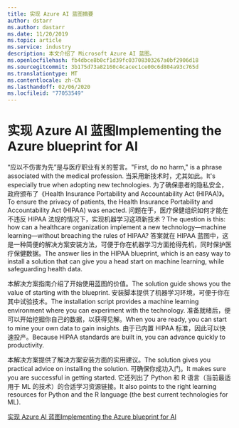```yaml
---
title: 实现 Azure AI 蓝图摘要
author: dstarr
ms.author: dastarr
ms.date: 11/20/2019
ms.topic: article
ms.service: industry
description: 本文介绍了 Microsoft Azure AI 蓝图。
ms.openlocfilehash: fb4dbce8b0cf1d39fc03708303267a0bf2906d18
ms.sourcegitcommit: 3b175d73a82160c4cacec1ce00c6d804a93c765d
ms.translationtype: MT
ms.contentlocale: zh-CN
ms.lasthandoff: 02/06/2020
ms.locfileid: "77053549"
---
```

# <a name="implementing-the-azure-blueprint-for-ai"></a><span data-ttu-id="769ab-103">实现 Azure AI 蓝图</span><span class="sxs-lookup"><span data-stu-id="769ab-103">Implementing the Azure blueprint for AI</span></span>

<span data-ttu-id="769ab-104">“应以不伤害为先”是与医疗职业有关的誓言。</span><span class="sxs-lookup"><span data-stu-id="769ab-104">"First, do no harm," is a phrase associated with the medical profession.</span></span> <span data-ttu-id="769ab-105">当采用新技术时，尤其如此。</span><span class="sxs-lookup"><span data-stu-id="769ab-105">It's especially true when adopting new technologies.</span></span> <span data-ttu-id="769ab-106">为了确保患者的隐私安全，政府颁布了《Health Insurance Portability and Accountability Act (HIPAA)》。</span><span class="sxs-lookup"><span data-stu-id="769ab-106">To ensure the privacy of patients, the Health Insurance Portability and Accountability Act (HIPAA) was enacted.</span></span> <span data-ttu-id="769ab-107">问题在于，医疗保健组织如何才能在不违反 HIPAA 法规的情况下，实现机器学习这项新技术？</span><span class="sxs-lookup"><span data-stu-id="769ab-107">The question is this: how can a healthcare organization implement a new technology—machine learning—without breaching the rules of HIPAA?</span></span> <span data-ttu-id="769ab-108">答案就在 HIPAA 蓝图中，这是一种简便的解决方案安装方法，可便于你在机器学习方面抢得先机，同时保护医疗保健数据。</span><span class="sxs-lookup"><span data-stu-id="769ab-108">The answer lies in the HIPAA blueprint, which is an easy way to install a solution that can give you a head start on machine learning, while safeguarding health data.</span></span>

<span data-ttu-id="769ab-109">本解决方案指南介绍了开始使用蓝图的价值。</span><span class="sxs-lookup"><span data-stu-id="769ab-109">The solution guide shows you the value of starting with the blueprint.</span></span> <span data-ttu-id="769ab-110">安装脚本提供了机器学习环境，可便于你在其中试验技术。</span><span class="sxs-lookup"><span data-stu-id="769ab-110">The installation script provides a machine learning environment where you can experiment with the technology.</span></span> <span data-ttu-id="769ab-111">准备就绪后，便可以开始挖掘你自己的数据，以获得见解。</span><span class="sxs-lookup"><span data-stu-id="769ab-111">When you are ready, you can start to mine your own data to gain insights.</span></span> <span data-ttu-id="769ab-112">由于已内置 HIPAA 标准，因此可以快速投产。</span><span class="sxs-lookup"><span data-stu-id="769ab-112">Because HIPAA standards are built in, you can advance quickly to productivity.</span></span>

<span data-ttu-id="769ab-113">本解决方案提供了解决方案安装方面的实用建议。</span><span class="sxs-lookup"><span data-stu-id="769ab-113">The solution gives you practical advice on installing the solution.</span></span> <span data-ttu-id="769ab-114">可确保你成功入门。</span><span class="sxs-lookup"><span data-stu-id="769ab-114">It makes sure you are successful in getting started.</span></span> <span data-ttu-id="769ab-115">它还列出了 Python 和 R 语言（当前最适用于 ML 的技术）的合适学习资源链接。</span><span class="sxs-lookup"><span data-stu-id="769ab-115">It also points to the right learning resources for Python and the R language (the best current technologies for ML).</span></span>

[<span data-ttu-id="769ab-116">实现 Azure AI 蓝图</span><span class="sxs-lookup"><span data-stu-id="769ab-116">Implementing the Azure blueprint for AI</span></span>](/azure/industry/health/sg-healthcare-ai-blueprint?WT.mc_id=health-docs-dastarr)
